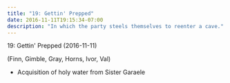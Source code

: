 ```yaml
---
title: "19: Gettin' Prepped"
date: 2016-11-11T19:15:34-07:00
description: "In which the party steels themselves to reenter a cave."
---
```


19: Gettin' Prepped (2016-11-11)

(Finn, Gimble, Gray, Horns, Ivor, Val)

- Acquisition of holy water from Sister Garaele
